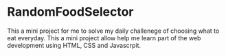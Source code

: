 # RandomFoodSelector
This a mini project for me to solve my daily challenege of choosing what to eat everyday.
This a mini project allow help me learn part of the web development using HTML, CSS and Javascrpit.

